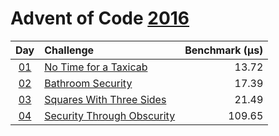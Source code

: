 # Advent of Code [2016](https://adventofcode.com/2016)

|      Day       | Challenge                                                         | Benchmark (µs) |
| :------------: | :---------------------------------------------------------------- | -------------: |
| [01](./d01.rs) | [No Time for a Taxicab](https://adventofcode.com/2016/day/1)      |          13.72 |
| [02](./d02.rs) | [Bathroom Security](https://adventofcode.com/2016/day/2)          |          17.39 |
| [03](./d03.rs) | [Squares With Three Sides](https://adventofcode.com/2016/day/3)   |          21.49 |
| [04](./d04.rs) | [Security Through Obscurity](https://adventofcode.com/2016/day/4) |         109.65 |
